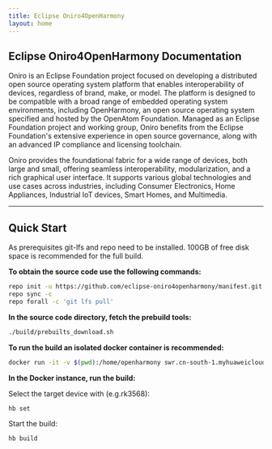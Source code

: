 ```yaml
---
title: Eclipse Oniro4OpenHarmony
layout: home
---
```

## Eclipse Oniro4OpenHarmony Documentation

Oniro is an Eclipse Foundation project focused on developing a distributed open source operating system platform that enables interoperability of devices, regardless of brand, make, or model. The platform is designed to be compatible with a broad range of embedded operating system environments, including OpenHarmony, an open source operating system specified and hosted by the OpenAtom Foundation. Managed as an Eclipse Foundation project and working group, Oniro benefits from the Eclipse Foundation's extensive experience in open source governance, along with an advanced IP compliance and licensing toolchain.

Oniro provides the foundational fabric for a wide range of devices, both large and small, offering seamless interoperability, modularization, and a rich graphical user interface. It supports various global technologies and use cases across industries, including Consumer Electronics, Home Appliances, Industrial IoT devices, Smart Homes, and Multimedia.

----

## Quick Start

As prerequisites git-lfs and repo need to be installed. 100GB of free disk space
is recommended for the full build.

**To obtain the source code use the following commands:**

```bash
repo init -u https://github.com/eclipse-oniro4openharmony/manifest.git -b OpenHarmony-3.2-Release --no-repo-verify
repo sync -c
repo forall -c 'git lfs pull'
```

**In the source code directory, fetch the prebuild tools:**

```bash
./build/prebuilts_download.sh
```

**To run the build an isolated docker container is recommended:**

```bash
docker run -it -v $(pwd):/home/openharmony swr.cn-south-1.myhuaweicloud.com/openharmony-docker/openharmony-docker:1.0.0

```

**In the Docker instance, run the build:**

Select the target device with (e.g.rk3568):

```bash
hb set
```

Start the build:

```bash
hb build
```

